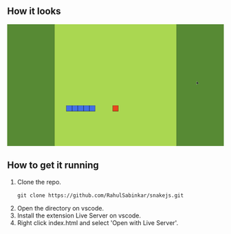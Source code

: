 ## How it looks

![Landing Page](images/screenshot.png)

## How to get it running
1. Clone the repo.
   ```
   git clone https://github.com/RahulSabinkar/snakejs.git
   ```
2. Open the directory on vscode.
3. Install the extension Live Server on vscode.
4. Right click index.html and select 'Open with Live Server'.